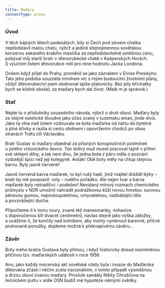 ```yaml
---
title: Maďary
contentType: prose
---
```


<section>

### Úvod

V těch bájných létech padesátých, kdy si Čech pod slovem chatka nepředstavil malou chatu, nýbrž a jedině stejnojmennou sovětskou konzervu sekaného krabího masíčka za nepředstavitelně směšnou cenu, pobýval můj starší bratr v dřevorubecké chatě v Kašperských Horách. S výučním listem dřevorubce měl pro mne hodnotu Jacka Londona.

Ovšem když přijel do Prahy, proměnil se jako zázrakem v Elvise Presleyho. Tato jeho podoba souzněla mnohem víc s mými budoucími životními plány, vždyť dřevorubectví jsem obdivoval spíše platonicky. Bez pily břichatky bych se klidně obešel, za maďary bych dal život. (Malé m je správně.)

### Stať

Nejde tu o příslušníky sousedního národa, nýbrž o druh obuvi. Maďary byly ze stejné estetické štoudve jako účes zvaný v tuzemsku eman, jinde elvis. Jako ta vlna nad čelem vzdouvala se bota maďarka od nártu do bytelné a plné křivky a razila si cestu obdivem i opovržením chodců po obou stranách Trafu čili Václaváku.

Bratr Gustav si maďary objednal za přísných konspiračních podmínek u jistého vršovického ševce. Ten dobrý muž musel pracovat tajně v přítmí své sklepní dílny, a tak není divu, že jedna bota z páru měla o poznání vzdutější špici než její kolegyně. Avšak! Obě boty měly na chlup stejnou barvu. Byly jasně červené!

Jasně červená barva maďarek, to byl rudý hadr, jímž majitel dráždil býky – bratr by mě poopravil: voly – rudého pořádku. Ale nejen tvar a barva maďarek byly netradiční: i podešev! Nevídaný mírový rozmach chemického průmyslu v NDR umožnil nahradit podrážkovou kůži novou hmotou: surovou pěnovou gumou, neprošoupatelnou, omyvatelnou, nadnášející tělo a povznášející ducha.

Připočteme-li k tomu roury, zvané též manesmanky, nohavice s doporučenou šíří dvacet centimetrů, navlas stejně jako výška záložky, a uvážíme-li, že končily nad kotníkem, aby mohly vyniknout barevné, příčně pruhované ponožky, dojdeme možná k překvapivému závěru…

### Závěr

Boty mého bratra Gustava byly přímou, i když historicky dosud nezmíněnou příčinou tzv. maďarských událostí v roce 1956.

Ano, jako každý mocenský akt sovětské vlády byla i invaze do Maďarska diktována zčásti i něčím zcela iracionálním, v tomto případě výsměšnou a drzou obuví zvanou maďary. Proslulé sandály Nikity Chruščova na řečnickém pultu v sídle OSN budiž mé hypotéze němými svědky.

</section>
